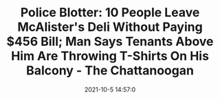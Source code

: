 ---
"title": "Police Blotter: 10 People Leave McAlister's Deli Without Paying $456 Bill; Man Says Tenants Above Him Are Throwing T-Shirts On His Balcony - The Chattanoogan"
"date": "2021-10-5 14:57:0"
"feed_name": "GOOGLENEWSCONSTRUCTION"
"feed_website": "https://news.google.com/search?q=construction%2Bincident&hl=en-US&gl=US&ceid=US:en"
"feed_rss": "https://news.google.com/rss/search?q=construction%2Bincident&hl=en-US&gl=US&ceid=US:en"
"link": "https://www.chattanoogan.com/2021/10/5/435746/Police-Blotter-10-People-Leave.aspx"
"source": "{'href': 'https://www.chattanoogan.com', 'title': 'The Chattanoogan'}"
"file": "_posts/2021-1-1-80111dc94a8d8aa2d97ec3bf6d1c6739a83e4be7.md"
"accident": "1"
"drilling": "0"
"dead": "0"
"injured": "0"
"arrested": "0"
"place": "unknown place"
"where": "unknown site"
"causes": "unknown"
"place_uri": "unknown place"
---